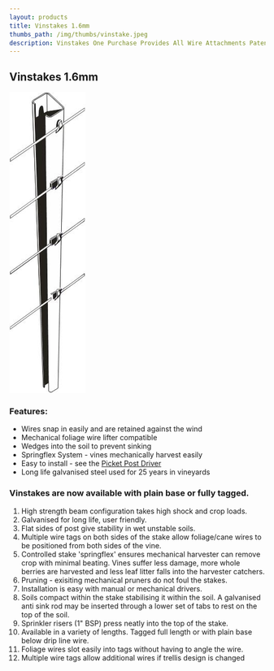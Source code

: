 ```yaml
---
layout: products
title: Vinstakes 1.6mm
thumbs_path: /img/thumbs/vinstake.jpeg
description: Vinstakes One Purchase Provides All Wire Attachments Patented Multiple Wire Tab Design
---
```


 

## Vinstakes 1.6mm

![A 1.6mm Vinstake.](/img/large/Vinstake16.jpeg)

### Features:

*   Wires snap in easily and are retained against the wind
*   Mechanical foliage wire lifter compatible
*   Wedges into the soil to prevent sinking
*   Springflex System - vines mechanically harvest easily
*   Easy to install - see the [Picket Post Driver](../PPD/PPD.html?categoryid=1&amp;productid=73)
*   Long life galvanised steel used for 25 years in vineyards

### Vinstakes are now available with plain base or fully tagged.

1.  High strength beam configuration takes high shock and crop loads.
2.  Galvanised for long life, user friendly.
3.  Flat sides of post give stability in wet unstable soils.
4.  Multiple wire tags on both sides of the stake allow foliage/cane wires to be positioned from both sides of the vine.
5.  Controlled stake &#39;springflex&#39; ensures mechanical harvester can remove crop with minimal beating. Vines suffer less damage, more whole berries are harvested and less leaf litter falls into the harvester catchers.
6.  Pruning - exisiting mechanical pruners do not foul the stakes.
7.  Installation is easy with manual or mechanical drivers.
8.  Soils compact within the stake stabilising it within the soil. A galvanised anti sink rod may be inserted through a lower set of tabs to rest on the top of the soil.
9.  Sprinkler risers (1&quot; BSP) press neatly into the top of the stake.
10.  Available in a variety of lengths. Tagged full length or with plain base below drip line wire.
11.  Foliage wires slot easily into tags without having to angle the wire.
12.  Multiple wire tags allow additional wires if trellis design is changed